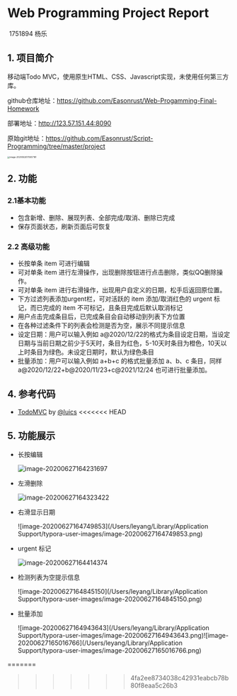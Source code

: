 

# 						Web Programming Project Report

​																																				1751894     杨乐

## 1. 项目简介

移动端Todo MVC，使用原生HTML、CSS、Javascript实现，未使用任何第三方库。

github仓库地址：https://github.com/Easonrust/Web-Progamming-Final-Homework

部署地址：http://123.57.151.44:8090

原始git地址：https://github.com/Easonrust/Script-Programming/tree/master/project

<img src="https://tva1.sinaimg.cn/large/007S8ZIlly1gg5t49z75fj30ke104wgi.jpg" alt="image-20200626170657181" style="zoom: 33%;" />

## 2. 功能

### 2.1基本功能

- 包含新增、删除、展现列表、全部完成/取消、删除已完成
- 保存页面状态，刷新页面后可恢复

### 2.2 高级功能

- 长按单条 item 可进行编辑
- 可对单条 item 进行左滑操作，出现删除按钮进行点击删除，类似QQ删除操作。
- 可对单条 item 进行右滑操作，出现用户自定义的日期，松手后返回原位置。
- 下方过滤列表添加urgent栏，可对活跃的 item 添加/取消红色的 urgent 标记，而已完成的 item 不可标记，且条目完成后默认取消标记
- 用户点击完成条目后，已完成条目会自动移动到列表下方位置
- 在各种过滤条件下的列表会检测是否为空，展示不同提示信息
- 设定日期：用户可以输入例如 a@2020/12/22的格式为条目设定日期，当设定日期与当前日期之前少于5天时，条目为红色，5-10天时条目为橙色，10天以上时条目为绿色。未设定日期时，默认为绿色条目
- 批量添加：用户可以输入例如 a+b+c 的格式批量添加 a、b、c 条目，同样 a@2020/12/22+b@2020/11/23+c@2021/12/24 也可进行批量添加。

## 4. 参考代码

- [TodoMVC](https://github.com/luics/web-dev/tree/master/examples/TodoMVC) by [@luics](https://github.com/luics)
<<<<<<< HEAD

## 5. 功能展示

- 长按编辑

  <img src="/Users/leyang/Library/Application Support/typora-user-images/image-20200627164231697.png" alt="image-20200627164231697"  />

- 左滑删除

  <img src="/Users/leyang/Library/Application Support/typora-user-images/image-20200627164323422.png" alt="image-20200627164323422"  />

- 右滑显示日期

  ![image-20200627164749853](/Users/leyang/Library/Application Support/typora-user-images/image-20200627164749853.png)

- urgent 标记

   <img src="/Users/leyang/Library/Application Support/typora-user-images/image-20200627164414374.png" alt="image-20200627164414374"  />

- 检测列表为空提示信息

  ![image-20200627164845150](/Users/leyang/Library/Application Support/typora-user-images/image-20200627164845150.png)

- 批量添加

  ![image-20200627164943643](/Users/leyang/Library/Application Support/typora-user-images/image-20200627164943643.png)![image-20200627165016766](/Users/leyang/Library/Application Support/typora-user-images/image-20200627165016766.png)

=======
>>>>>>> 4fa2ee8734038c42931eabcb78b80f8eaa5c26b3
